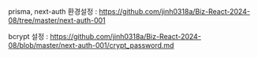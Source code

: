 prisma, next-auth 환경설정 : https://github.com/jinh0318a/Biz-React-2024-08/tree/master/next-auth-001

bcrypt 설정 : https://github.com/jinh0318a/Biz-React-2024-08/blob/master/next-auth-001/crypt_password.md
